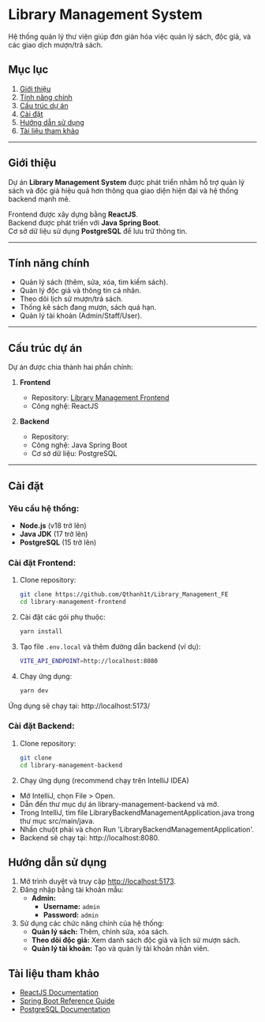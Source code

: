 # Library Management System  

Hệ thống quản lý thư viện giúp đơn giản hóa việc quản lý sách, độc giả, và các giao dịch mượn/trả sách.  

## Mục lục  
1. [Giới thiệu](#giới-thiệu)  
2. [Tính năng chính](#tính-năng-chính)  
3. [Cấu trúc dự án](#cấu-trúc-dự-án)  
4. [Cài đặt](#cài-đặt)  
5. [Hướng dẫn sử dụng](#hướng-dẫn-sử-dụng)  
6. [Tài liệu tham khảo](#tài-liệu-tham-khảo)  

---

## Giới thiệu  
Dự án **Library Management System** được phát triển nhằm hỗ trợ quản lý sách và độc giả hiệu quả hơn thông qua giao diện hiện đại và hệ thống backend mạnh mẽ.  

Frontend được xây dựng bằng **ReactJS**.  
Backend được phát triển với **Java Spring Boot**.  
Cơ sở dữ liệu sử dụng **PostgreSQL** để lưu trữ thông tin.  

---

## Tính năng chính  
- Quản lý sách (thêm, sửa, xóa, tìm kiếm sách).  
- Quản lý độc giả và thông tin cá nhân.  
- Theo dõi lịch sử mượn/trả sách.  
- Thống kê sách đang mượn, sách quá hạn.  
- Quản lý tài khoản (Admin/Staff/User).  

---

## Cấu trúc dự án  
Dự án được chia thành hai phần chính:  
1. **Frontend**  
   - Repository: [Library Management Frontend](https://github.com/Qthanh1t/Library_Management_FE)  
   - Công nghệ: ReactJS  

2. **Backend**  
   - Repository: 
   - Công nghệ: Java Spring Boot  
   - Cơ sở dữ liệu: PostgreSQL  

---

## Cài đặt  
### Yêu cầu hệ thống:  
- **Node.js** (v18 trở lên)  
- **Java JDK** (17 trở lên)  
- **PostgreSQL** (15 trở lên)  

### Cài đặt Frontend:  
1. Clone repository:
   ```bash
   git clone https://github.com/Qthanh1t/Library_Management_FE
   cd library-management-frontend

2. Cài đặt các gói phụ thuộc:
   ```bash
   yarn install
   ```
3. Tạo file `.env.local` và thêm đường dẫn backend (ví dụ):
   ```bash
   VITE_API_ENDPOINT=http://localhost:8080
   ```
4. Chạy ứng dụng:
   ```bash
   yarn dev
   ```
Ứng dụng sẽ chạy tại: http://localhost:5173/


### Cài đặt Backend:
1. Clone repository:
   ```bash
   git clone 
   cd library-management-backend
2. Chạy ứng dụng (recommend chạy trên IntelliJ IDEA)
  - Mở IntelliJ, chọn File > Open.
  - Dẫn đến thư mục dự án library-management-backend và mở.
  - Trong IntelliJ, tìm file LibraryBackendManagementApplication.java trong thư mục src/main/java.
  - Nhấn chuột phải và chọn Run 'LibraryBackendManagementApplication'.
  - Backend sẽ chạy tại: http://localhost:8080.

## Hướng dẫn sử dụng  
1. Mở trình duyệt và truy cập [http://localhost:5173](http://localhost:5173).  
2. Đăng nhập bằng tài khoản mẫu:  
   - **Admin:**  
     - **Username:** `admin`  
     - **Password:** `admin`  
3. Sử dụng các chức năng chính của hệ thống:  
   - **Quản lý sách:** Thêm, chỉnh sửa, xóa sách.
   - **Theo dõi độc giả:** Xem danh sách độc giả và lịch sử mượn sách.  
   - **Quản lý tài khoản:** Tạo và quản lý tài khoản nhân viên.
  
## Tài liệu tham khảo  
- [ReactJS Documentation](https://reactjs.org/docs/getting-started.html)  
- [Spring Boot Reference Guide](https://docs.spring.io/spring-boot/docs/current/reference/htmlsingle/)  
- [PostgreSQL Documentation](https://www.postgresql.org/docs/)  
